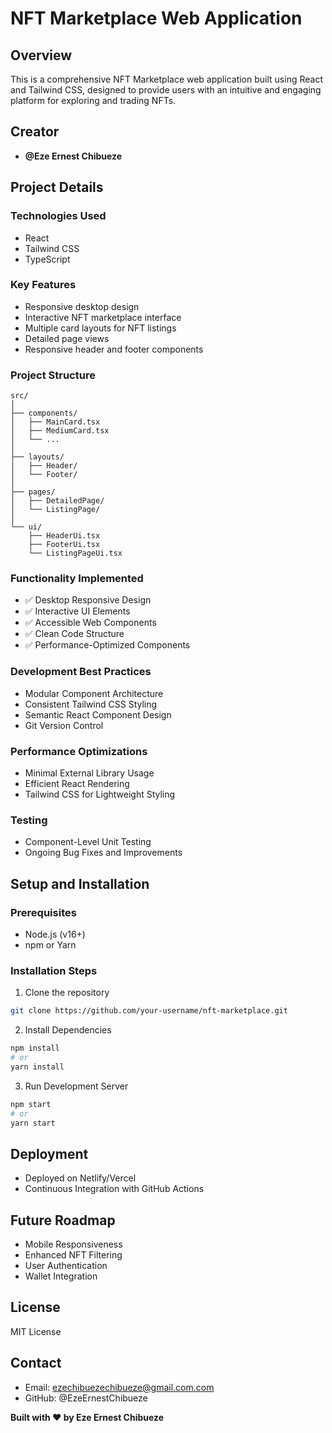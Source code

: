 # NFT Marketplace Web Application

## Overview
This is a comprehensive NFT Marketplace web application built using React and Tailwind CSS, designed to provide users with an intuitive and engaging platform for exploring and trading NFTs.

## Creator
- **@Eze Ernest Chibueze**

## Project Details

### Technologies Used
- React
- Tailwind CSS
- TypeScript

### Key Features
- Responsive desktop design
- Interactive NFT marketplace interface
- Multiple card layouts for NFT listings
- Detailed page views
- Responsive header and footer components

### Project Structure
```
src/
│
├── components/
│   ├── MainCard.tsx
│   ├── MediumCard.tsx
│   └── ...
│
├── layouts/
│   ├── Header/
│   └── Footer/
│
├── pages/
│   ├── DetailedPage/
│   └── ListingPage/
│
└── ui/
    ├── HeaderUi.tsx
    ├── FooterUi.tsx
    └── ListingPageUi.tsx
```

### Functionality Implemented
- ✅ Desktop Responsive Design
- ✅ Interactive UI Elements
- ✅ Accessible Web Components
- ✅ Clean Code Structure
- ✅ Performance-Optimized Components

### Development Best Practices
- Modular Component Architecture
- Consistent Tailwind CSS Styling
- Semantic React Component Design
- Git Version Control

### Performance Optimizations
- Minimal External Library Usage
- Efficient React Rendering
- Tailwind CSS for Lightweight Styling

### Testing
- Component-Level Unit Testing
- Ongoing Bug Fixes and Improvements

## Setup and Installation

### Prerequisites
- Node.js (v16+)
- npm or Yarn

### Installation Steps
1. Clone the repository
```bash
git clone https://github.com/your-username/nft-marketplace.git
```

2. Install Dependencies
```bash
npm install
# or
yarn install
```

3. Run Development Server
```bash
npm start
# or
yarn start
```

## Deployment
- Deployed on Netlify/Vercel
- Continuous Integration with GitHub Actions

## Future Roadmap
- Mobile Responsiveness
- Enhanced NFT Filtering
- User Authentication
- Wallet Integration

## License
MIT License

## Contact
- Email: ezechibuezechibueze@gmail.com.com
- GitHub: @EzeErnestChibueze

**Built with ❤️ by Eze Ernest Chibueze**
